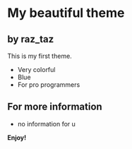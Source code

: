 # My beautiful theme

## by raz_taz

This is my first theme.

* Very colorful
* Blue
* For pro programmers

## For more information

* no information for u

**Enjoy!**
